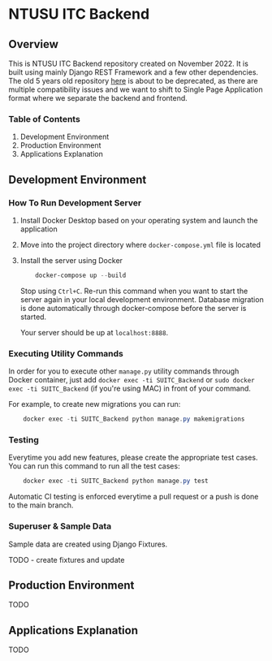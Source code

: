 # NTUSU ITC Backend

## Overview

This is NTUSU ITC Backend repository created on November 2022. It is built using mainly Django REST Framework and a few other dependencies. The old 5 years old repository [here](https://github.com/michac789/NTUSU-Backend) is about to be deprecated, as there are multiple compatibility issues and we want to shift to Single Page Application format where we separate the backend and frontend.

### Table of Contents

1. Development Environment
2. Production Environment
3. Applications Explanation

## Development Environment

### How To Run Development Server

1. Install Docker Desktop based on your operating system and launch the application

2. Move into the project directory where `docker-compose.yml` file is located

3. Install the server using Docker

    ```powershell
        docker-compose up --build
    ```

    Stop using `Ctrl+C`. Re-run this command when you want to start the server again in your local development environment. Database migration is done automatically through docker-compose before the server is started.

    Your server should be up at `localhost:8888`.

### Executing Utility Commands

In order for you to execute other `manage.py` utility commands through Docker container, just add `docker exec -ti SUITC_Backend` or `sudo docker exec -ti SUITC_Backend` (if you're using MAC) in front of your command.

For example, to create new migrations you can run:

```powershell
    docker exec -ti SUITC_Backend python manage.py makemigrations
```

### Testing

Everytime you add new features, please create the appropriate test cases. You can run this command to run all the test cases:

```powershell
    docker exec -ti SUITC_Backend python manage.py test
```

Automatic CI testing is enforced everytime a pull request or a push is done to the main branch.

### Superuser & Sample Data

Sample data are created using Django Fixtures.

TODO - create fixtures and update

## Production Environment

TODO

## Applications Explanation

TODO

